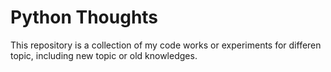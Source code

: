 # Python Thoughts
This repository is a collection of my code works or experiments for differen topic, including new topic or old knowledges.
